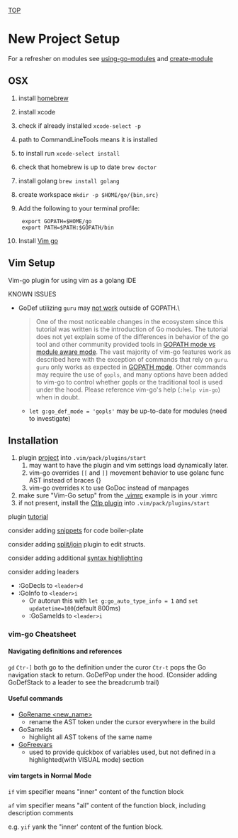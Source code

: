 [TOP](../../README.md)

# New Project Setup
For a refresher on modules see [using-go-modules](https://go.dev/blog/using-go-modules) and [create-module](https://go.dev/doc/tutorial/create-module)

## OSX
1. install [homebrew](https://brew.sh/)
1. install xcode
  1. check if already installed ```xcode-select -p```
  2. path to CommandLineTools means it is installed
  3. to install run ```xcode-select install```
1. check that homebrew is up to date ```brew doctor```
4. install golang ```brew install golang```
5. create workspace ```mkdir -p $HOME/go/{bin,src}```
6. Add the following to your terminal profile:

        export GOPATH=$HOME/go 
        export PATH=$PATH:$GOPATH/bin
7. Install [Vim go](#vim-setup)


## Vim Setup
Vim-go plugin for using vim as a golang IDE

KNOWN ISSUES
* GoDef utilizing ```guru``` may [not work](https://golang.org/cmd/go/#hdr-Module_support) outside of GOPATH.\
    > One of the most noticeable changes in the ecosystem since this tutorial was written is the 
    > introduction of Go modules. The tutorial does not yet explain some of the differences in 
    > behavior of the go tool and other community provided tools in [GOPATH mode vs module aware 
    mode](https://golang.org/cmd/go/#hdr-Module_support). The vast majority of vim-go features 
    work as described here with the exception of 
    > commands that rely on ```guru```. ```guru``` only works as expected in 
    > [GOPATH mode](https://golang.org/cmd/go/#hdr-Module_support). Other commands may 
    require the use of ```gopls```, and many options have been added to vim-go to control whether gopls 
    or the traditional tool is used under the hood. Please reference vim-go's help (```:help vim-go```)
    when in doubt.
    * ```let g:go_def_mode = 'gopls'``` may be up-to-date for modules (need to investigate)

## Installation
1. plugin [project](https://github.com/fatih/vim-go#install) into ```.vim/pack/plugins/start```
    1. may want to have the plugin and vim settings load dynamically later. 
    2. vim-go overrides ```[[``` and ```]]``` movement behavior to use golanc func AST instead of braces {}
    3. vim-go overrides ```K``` to use GoDoc instead of manpages
3. make sure "Vim-Go setup" from the [.vimrc](../../examples/OsConfigs/Nix/.vimrc) example is in your .vimrc
4. if not present, install the [Ctlp plugin](https://github.com/ctrlpvim/ctrlp.vim) into ```.vim/pack/plugins/start``` 

plugin [tutorial](https://github.com/fatih/vim-go/wiki)

consider adding [snippets](https://github.com/fatih/vim-go-tutorial#snippets) for code boiler-plate

consider adding [split/join](https://github.com/fatih/vim-go-tutorial#struct-split-and-join) plugin to edit structs.

consider adding additional [syntax highlighting](https://github.com/fatih/vim-go-tutorial#beautify-it)

consider adding leaders
* :GoDecls to ```<leader>d```
* :GoInfo to ```<leader>i```
    * Or autorun this with ```let g:go_auto_type_info = 1``` and ```set updatetime=100```(default 800ms)
    * :GoSameIds to ```<leader>i```

### vim-go Cheatsheet
#### Navigating definitions and references
```gd``` ```Ctr-]``` both go to the definition under the curor
```Ctr-t``` pops the Go navigation stack to return. GoDefPop under the hood. (Consider adding GoDefStack to a leader to see the breadcrumb trail)

#### Useful commands
* [GoRename <new_name>](https://github.com/fatih/vim-go-tutorial#rename-identifiers)
    * rename the AST token under the cursor everywhere in the build
* GoSameIds
    * highlight all AST tokens of the same name
* [GoFreevars](https://github.com/fatih/vim-go-tutorial#extract-function)
    * used to provide quickbox of variables used, but not defined in a highlighted(with VISUAL mode) section


#### vim targets in Normal Mode 
```if``` vim specifier means "inner" content of the function block

```af``` vim specifier means "all" content of the function block, including description comments

e.g. ```yif``` yank the "inner' content of the funtion block.
